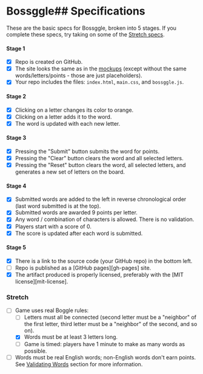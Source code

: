 # Bossggle## Specifications

These are the basic specs for Bossggle, broken into 5 stages. If you complete these specs, try taking on some of the [Stretch specs](#stretch).

#### Stage 1
- [X] Repo is created on GitHub.
- [X] The site looks the same as in the [mockups](#mockups) (except without the same words/letters/points - those are just placeholders).
- [X] Your repo includes the files: `index.html`, `main.css`, and `bossggle.js`.

#### Stage 2
- [X] Clicking on a letter changes its color to orange.
- [X] Clicking on a letter adds it to the word.
- [X] The word is updated with each new letter.

#### Stage 3
- [X] Pressing the "Submit" button submits the word for points.
- [X] Pressing the "Clear" button clears the word and all selected letters.
- [X] Pressing the "Reset" button clears the word, all selected letters, and generates a new set of letters on the board.

#### Stage 4
- [X] Submitted words are added to the left in reverse chronological order (last word submitted is at the top).
- [X] Submitted words are awarded 9 points per letter.
- [X] Any word / combination of characters is allowed. There is no validation.
- [X] Players start with a score of 0.
- [X] The score is updated after each word is submitted.

#### Stage 5
- [X] There is a link to the source code (your GitHub repo) in the bottom left.
- [ ] Repo is published as a [GitHub pages][gh-pages] site.
- [X] The artifact produced is properly licensed, preferably with the [MIT license][mit-license].

### Stretch
- [ ] Game uses real Boggle rules:
  - [ ] Letters must all be connected (second letter must be a "neighbor" of the first letter, third letter must be a "neighbor" of the second, and so on).
  - [X] Words must be at least 3 letters long.
  - [ ] Game is timed: players have 1 minute to make as many words as possible.
- [ ] Words must be real English words; non-English words don't earn points. See [Validating Words](#validating-words) section for more information.

